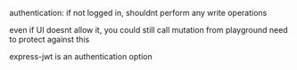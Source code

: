 authentication:
if not logged in, shouldnt perform any write operations

even if UI doesnt allow it, you could still call mutation from playground
need to protect against this

express-jwt is an authentication option